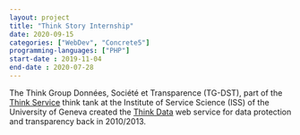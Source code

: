```yaml
---
layout: project
title: "Think Story Internship"
date: 2020-09-15
categories: ["WebDev", "Concrete5"]
programming-languages: ["PHP"]
start-date : 2019-11-04
end-date : 2020-07-28
---
```


The Think Group Données, Société et Transparence (TG-DST), part of the [Think Service](https://iss.unige.ch/services/) think tank at the Institute of Service Science (ISS) of the University of Geneva created the [Think Data](http://thinkdata.ch/) web service for data protection and transparency back in 2010/2013.
